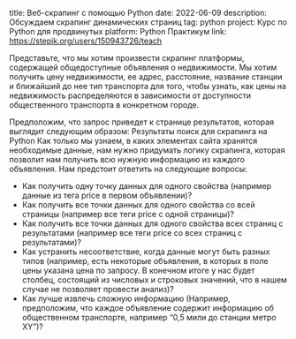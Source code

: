 ﻿title: Веб-скрапинг с помощью Python
date: 2022-06-09
description: Обсуждаем скрапинг динамических страниц
tag: python
project: Курс по Python для продвинутых
platform: Python Практикум
link: https://stepik.org/users/150943726/teach

Представьте, что мы хотим произвести скрапинг платформы, содержащей общедоступные объявления о недвижимости. Мы хотим получить цену недвижимости, ее адрес, расстояние, название станции и ближайший до нее тип транспорта для того, чтобы узнать, как цены на недвижимость распределяются в зависимости от доступности общественного транспорта в конкретном городе.

Предположим, что запрос приведет к странице результатов, которая выглядит следующим образом:
Результаты поиск для скрапинга на Python
Как только мы узнаем, в каких элементах сайта хранятся необходимые данные, нам нужно придумать логику скрапинга, которая позволит нам получить всю нужную информацию из каждого объявления.
Нам предстоит ответить на следующие вопросы:

* Как получить одну точку данных для одного свойства (например данные из тега price в первом объявлении)?
* Как получить все точки данных для одного свойства со всей страницы (например все теги price с одной страницы)?
* Как получить все точки данных для одного свойства всех страниц с результатами (например все теги price со всех страниц с результатами)?
* Как устранить несоответствие, когда данные могут быть разных типов (например, есть некоторые объявления, в которых в поле цены указана цена по запросу. В конечном итоге у нас будет столбец, состоящий из числовых и строковых значений, что в нашем случае не позволяет провести анализ)?
* Как лучше извлечь сложную информацию (Например, предположим, что каждое объявление содержит информацию об общественном транспорте, например “0,5 мили до станции метро XY”)?
